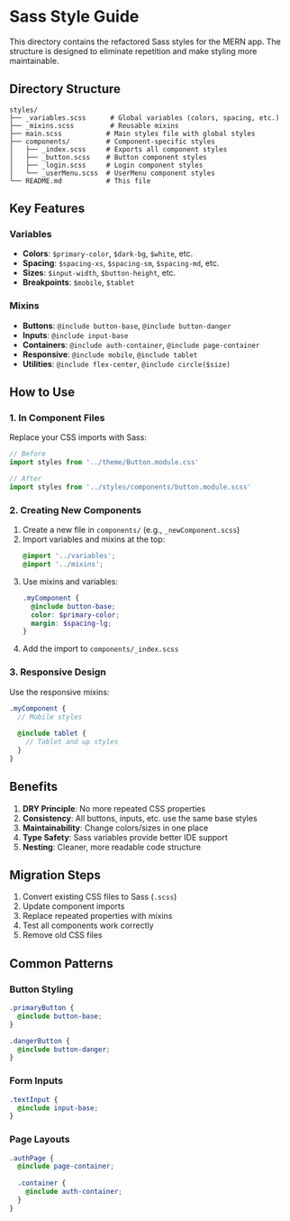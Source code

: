 # Sass Style Guide

This directory contains the refactored Sass styles for the MERN app. The structure is designed to eliminate repetition and make styling more maintainable.

## Directory Structure

```
styles/
├── _variables.scss      # Global variables (colors, spacing, etc.)
├── _mixins.scss         # Reusable mixins
├── main.scss           # Main styles file with global styles
├── components/         # Component-specific styles
│   ├── _index.scss     # Exports all component styles
│   ├── _button.scss    # Button component styles
│   ├── _login.scss     # Login component styles
│   └── _userMenu.scss  # UserMenu component styles
└── README.md           # This file
```

## Key Features

### Variables
- **Colors**: `$primary-color`, `$dark-bg`, `$white`, etc.
- **Spacing**: `$spacing-xs`, `$spacing-sm`, `$spacing-md`, etc.
- **Sizes**: `$input-width`, `$button-height`, etc.
- **Breakpoints**: `$mobile`, `$tablet`

### Mixins
- **Buttons**: `@include button-base`, `@include button-danger`
- **Inputs**: `@include input-base`
- **Containers**: `@include auth-container`, `@include page-container`
- **Responsive**: `@include mobile`, `@include tablet`
- **Utilities**: `@include flex-center`, `@include circle($size)`

## How to Use

### 1. In Component Files
Replace your CSS imports with Sass:

```jsx
// Before
import styles from '../theme/Button.module.css'

// After
import styles from '../styles/components/button.module.scss'
```

### 2. Creating New Components
1. Create a new file in `components/` (e.g., `_newComponent.scss`)
2. Import variables and mixins at the top:
   ```scss
   @import '../variables';
   @import '../mixins';
   ```
3. Use mixins and variables:
   ```scss
   .myComponent {
     @include button-base;
     color: $primary-color;
     margin: $spacing-lg;
   }
   ```
4. Add the import to `components/_index.scss`

### 3. Responsive Design
Use the responsive mixins:

```scss
.myComponent {
  // Mobile styles
  
  @include tablet {
    // Tablet and up styles
  }
}
```

## Benefits

1. **DRY Principle**: No more repeated CSS properties
2. **Consistency**: All buttons, inputs, etc. use the same base styles
3. **Maintainability**: Change colors/sizes in one place
4. **Type Safety**: Sass variables provide better IDE support
5. **Nesting**: Cleaner, more readable code structure

## Migration Steps

1. Convert existing CSS files to Sass (`.scss`)
2. Update component imports
3. Replace repeated properties with mixins
4. Test all components work correctly
5. Remove old CSS files

## Common Patterns

### Button Styling
```scss
.primaryButton {
  @include button-base;
}

.dangerButton {
  @include button-danger;
}
```

### Form Inputs
```scss
.textInput {
  @include input-base;
}
```

### Page Layouts
```scss
.authPage {
  @include page-container;
  
  .container {
    @include auth-container;
  }
}
``` 